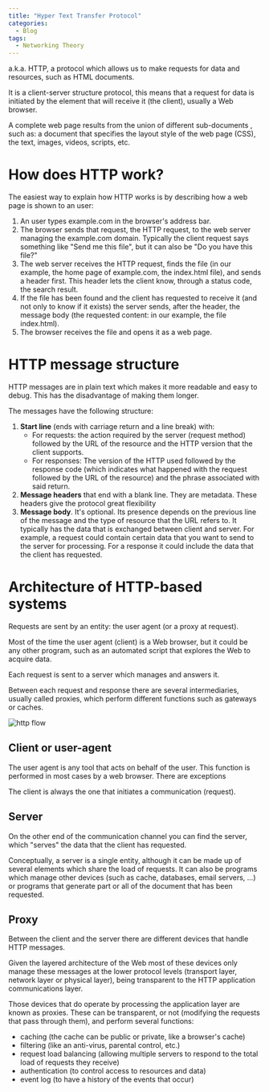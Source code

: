 ```yaml
---
title: "Hyper Text Transfer Protocol"
categories:
  - Blog
tags:
  - Networking Theory
---
```


a.k.a. HTTP, a protocol which allows us to make requests for data and resources, such as HTML documents. 

It is a client-server structure protocol, this means that a request for data is initiated by the element that will receive it (the client), usually a Web browser. 

A complete web page results from the union of different sub-documents , such as: a document that specifies the layout style of the web page (CSS), the text, images, videos, scripts, etc.


<h1> How does HTTP work? </h1>

The easiest way to explain how HTTP works is by describing how a web page is shown to an user:

<ol>

<li>An user types example.com in the browser's address bar.</li>
<li>The browser sends that request, the HTTP request, to the web server managing the example.com domain. Typically the client request says something like "Send me this file", but it can also be "Do you have this file?"</li>
<li>The web server receives the HTTP request, finds the file (in our example, the home page of example.com, the index.html file), and sends a header first. This header lets  the client know, through a status code, the search result.</li>
<li>If the file has been found and the client has requested to receive it (and not only to know if it exists) the server sends, after the header, the message body (the requested content: in our example, the file index.html).</li>
<li>The browser receives the file and opens it as a web page.</li>
	
	
</ol>


<h1> HTTP message structure </h1>

HTTP messages are in plain text which makes it more readable and easy to debug. This has the disadvantage of making them longer.

The messages have the following structure:
<ol>
<li><b>Start line</b> (ends with carriage return and a line break) with:
<ul>
<li>For requests: the action required by the server (request method) followed by the URL of the resource and the HTTP version that the client supports.</li>
<li>For responses: The version of the HTTP used followed by the response code (which indicates what happened with the request followed by the URL of the resource) and the phrase associated with said return.</li>
</ul></li>
<li><b>Message headers</b> that end with a blank line. They are metadata. These headers give the protocol great flexibility</li>
<li><b>Message body</b>. It's optional. Its presence depends on the previous line of the message and the type of resource that the URL refers to. It typically has the data that is exchanged between client and server. For example, a request could contain certain data that you want to send to the server for processing. For a response it could include the data that the client has requested.</li>
</ol>


<h1> Architecture of HTTP-based systems </h1>

Requests are sent by an entity: the user agent (or a proxy at request).

Most of the time the user agent (client) is a Web browser, but it could be any other program, such as an automated script that explores the Web to acquire data.

Each request is sent to a server which manages and answers it.

Between each request and response there are several intermediaries, usually called proxies, which perform different functions such as gateways or caches.

<img src="https://i.imgur.com/rtOkaNQ.png" alt="http flow" >

<h2>Client or user-agent</h2>

The user agent is any tool that acts on behalf of the user. This function is performed in most cases by a web browser. There are exceptions

The client is always the one that initiates a communication (request).

<h2>Server</h2>

On the other end of the communication channel you can find the server, which "serves" the data that the client has requested. 

Conceptually, a server is a single entity, although it can be made up of several elements which share the load of requests. It can also be programs which manage other devices (such as cache, databases, email servers, ...) or programs that generate part or all of the document that has been requested.

<h2>Proxy</h2>

Between the client and the server there are different devices that handle HTTP messages. 

Given the layered architecture of the Web most of these devices only manage these messages at the lower protocol levels (transport layer, network layer or physical layer),  being transparent to the HTTP application communications layer.

Those devices that do operate by processing the application layer are known as proxies. These can be transparent, or not (modifying the requests that pass through them), and perform several functions:

<ul>
<li>caching (the cache can be public or private, like a browser's cache)</li>
<li>filtering (like an anti-virus, parental control, etc.)</li>
<li>request load balancing (allowing multiple servers to respond to the total load of requests they receive)</li>
<li>authentication (to control access to resources and data)</li>
<li>event log (to have a history of the events that occur)</li>
	
</ul>